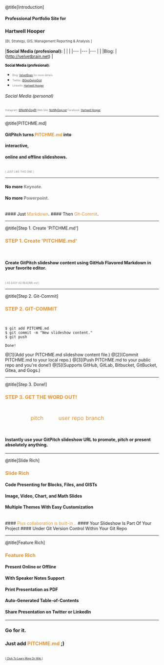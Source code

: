 @title[Introduction]

#### Professional Portfolio Site for 
### Hartwell Hooper

<span style="color: #363b44; font-size: 80%">[BI, Strategy, GIS, Management Reporting & Analysis ]</span>
<br><br>
|**Social Media (profesional):**   	|   	|   	|
|---	|---	|---	|
|   	|Blog:  	|(http://velvetbrain.net)    	|

<span style="font-size:0.8em; color:black; text-align:left">**Social Media (profesional):**
* <span style="font-size:0.6em; color:gray">Blog: [VelvetBrain](http://velvetbrain.net) for more details.</span>
* <span style="font-size:0.6em; color:gray">Twitter: [@GeoDemoGod](https://twitter.com/geodemogod)</span>
* <span style="font-size:0.6em; color:gray">LinkedIn: [Hartwell Hooper](https://www.linkedin.com/in/hartwell-hooper/) </span>

###### Social Media (personal)
<span style="font-size:0.6em; color:gray">Instagram: [@NotMyDogRI](https://www.instagram.com/notmydogri/?hl=en) </span>
<span style="font-size:0.6em; color:gray">Web Site: [NotMyDog.net](http://www.notmydog.net) </span>
<span style="font-size:0.6em; color:gray">Facebook: [Hartwell Hooper](https://www.facebook.com/hartwell.hooper) </span>


---
@title[PITCHME.md]

#### GitPitch turns <span style="color: #e49436; text-transform: none">PITCHME.md</span> into
#### interactive,
#### online and offline slideshows.
<br>
<span style="color:gray; font-size:0.6em;">[ JUST LIKE THIS ONE ]</span>

---

#### No more <span style="color: gray">Keynote.</span>
#### No more <span style="color: gray">Powerpoint.</span>
<br>
#### Just <span style="color: #e49436">Markdown</span>.
#### Then <span style="color: #e49436">Git-Commit</span>.

---
@title[Step 1. Create 'PITCHME.md']

### <span style="color: #e49436">STEP 1. Create 'PITCHME.md'</span>
<br>

#### Create GitPitch slideshow content using GitHub Flavored Markdown in your favorite editor.

<br>
<span style="color:gray; font-size:0.6em;">[ AS EASY AS README.md ]</span>

---
@title[Step 2. Git-Commit]

### <span style="color: #e49436">STEP 2. GIT-COMMIT</span>
<br>

```shell
$ git add PITCHME.md
$ git commit -m "New slideshow content."
$ git push

Done!

```

@[1](Add your PITCHME.md slideshow content file.)
@[2](Commit PITCHME.md to your local repo.)
@[3](Push PITCHME.md to your public repo and you're done!)
@[5](Supports GitHub, GitLab, Bitbucket, GitBucket, Gitea, and Gogs.)

---
@title[Step 3. Done!]

### <span style="color: #e49436">STEP 3. GET THE WORD OUT!</span>

<br>

<span style="font-size: 1.3em;"><span style="color:white">htt</span><span style="color:white">ps://git</span><span style="color: #e49436">pitch</span><span style="color: white">.com/<span style="color: #e49436">user</span>/<span style="color: #e49436">repo</span>/<span style="color: #e49436">branch</span></span>

<br>

#### Instantly use your GitPitch slideshow URL to promote, pitch or present absolutely anything.

---
@title[Slide Rich]

### <span style="color: #e49436">Slide Rich</span>

#### Code Presenting for Blocks, Files, and GISTs
#### Image, Video, Chart, and Math Slides
#### Multiple Themes With Easy Customization
<br>
#### <span style="color: #e49436">Plus collaboration is built-in...</span>
#### Your Slideshow Is Part Of Your Project
#### Under Git Version Control Within Your Git Repo

---

@title[Feature Rich]

### <span style="color: #e49436">Feature Rich</span>

#### Present Online or Offline
#### With Speaker Notes Support
#### Print Presentation as PDF
#### Auto-Generated Table-of-Contents
#### Share Presentation on Twitter or LinkedIn

---

### Go for it.
### Just add <span style="color: #e49436; text-transform: none">PITCHME.md</span> ;)
<br>
<a style="font-size:0.6em;" href="https://github.com/gitpitch/gitpitch/wiki">[ Click To Learn More On Wiki ]</a>
